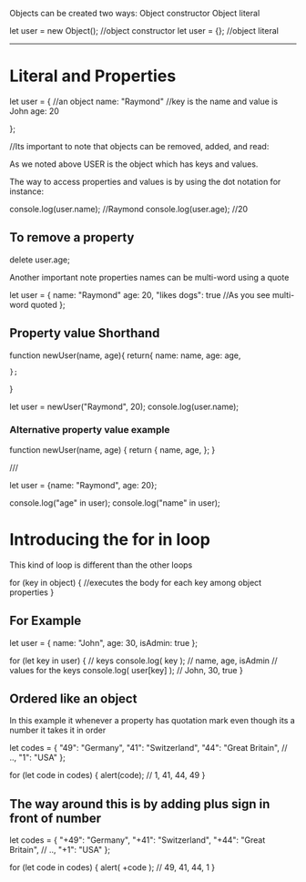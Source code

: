 Objects can be created two ways:
Object constructor 
Object literal

let user = new Object(); //object constructor
let user = {}; //object literal

------------------------

<h1>Literal and Properties</h1>

let user = {  //an object
    name: "Raymond" //key is the name and value is John
    age: 20  

};

//Its important to note that objects can be removed, added, and read:

<p>As we noted above USER is the object which has keys and values. </p>
<p>The way to access properties and values is by using the dot notation for instance:</p>

console.log(user.name); //Raymond
console.log(user.age); //20

<h2>To remove a property</h2>

delete user.age;

<p>Another important note properties names can be multi-word using a quote</p>

let user = {
    name: "Raymond"
    age: 20,
    "likes dogs": true //As you see multi-word quoted
};

<h2>Property value Shorthand</h2>

function newUser(name, age){
    return{
        name: name,
        age: age,

    };
}

let user = newUser("Raymond", 20);
console.log(user.name);

<h3>Alternative property value example</h3>

function newUser(name, age) {
    return {
        name,
        age,
    };
}

///

let user = {name: "Raymond", age: 20};

console.log("age" in user);
console.log("name" in user);

<h1>Introducing the for in loop</h1>
<p>This kind of loop is different than the other loops</p>

for (key in object) {
    //executes the body for each key among object properties
}

<h2>For Example</h2>

let user = {
  name: "John",
  age: 30,
  isAdmin: true
};

for (let key in user) {
  // keys
  console.log( key );  // name, age, isAdmin
  // values for the keys
  console.log( user[key] ); // John, 30, true
}

<h2>Ordered like an object</h2>
<p>In this example it whenever a property has quotation mark even though
its a number it takes it in order</p>

let codes = {
  "49": "Germany",
  "41": "Switzerland",
  "44": "Great Britain",
  // ..,
  "1": "USA"
};

for (let code in codes) {
  alert(code); // 1, 41, 44, 49
}

<h2>The way around this is by adding plus sign in front of number</h2>

let codes = {
  "+49": "Germany",
  "+41": "Switzerland",
  "+44": "Great Britain",
  // ..,
  "+1": "USA"
};

for (let code in codes) {
  alert( +code ); // 49, 41, 44, 1
}
